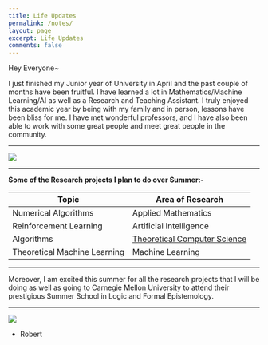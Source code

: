 ```yaml
---
title: Life Updates
permalink: /notes/
layout: page
excerpt: Life Updates
comments: false
---
```

Hey Everyone~

I just finished my Junior year of University in April and the past couple of months have been fruitful. I have learned a lot in Mathematics/Machine Learning/AI as well as a Research and Teaching Assistant. I truly enjoyed this academic year by being with my family and in person, lessons have been bliss for me. I have met wonderful professors, and I have also been able to work with some great people and meet great people in the community.
<hr>
<img src = "https://www.ualberta.ca/media-library/ualberta/admissions-and-programs/great-things/virtual-tour2-cropped.jpg">
<hr>

**Some of the Research projects I plan to do over Summer:-**

| Topic                      | Area of Research           |
|----------------------------|-----------------------------|
| Numerical Algorithms               | Applied Mathematics|
| Reinforcement Learning              | Artificial Intelligence|
| Algorithms                  | [Theoretical Computer Science](https://github.com/Robertboy18/CLRS-Algorithms-Implementation)            |
| Theoretical Machine Learning           | Machine Learning |

<hr>Moreover, I am excited this summer for all the research projects that I will be doing as well as going to Carnegie Mellon University to attend their prestigious Summer School in Logic and Formal Epistemology.

<hr>

<img src = "https://www.amii.ca/media/images/meta.2e16d0ba.fill-1370x800.jpg">  

- Robert

